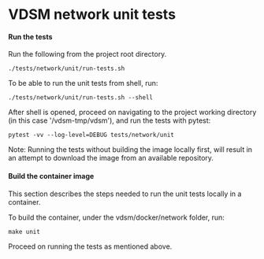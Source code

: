 # VDSM network unit tests

#### Run the tests
Run the following from the project root directory.
```
./tests/network/unit/run-tests.sh
```
To be able to run the unit tests from shell, run:
```
./tests/network/unit/run-tests.sh --shell
```
After shell is opened, proceed on navigating to the
project working directory (in this case '/vdsm-tmp/vdsm'),
and run the tests with pytest:
```
pytest -vv --log-level=DEBUG tests/network/unit
```

Note: Running the tests without building the image locally first,
will result in an attempt to download the image from an
available repository.

#### Build the container image

This section describes the steps needed to run the unit tests
locally in a container.

To build the container, under the vdsm/docker/network folder, run:
```
make unit
```
Proceed on running the tests as mentioned above.

